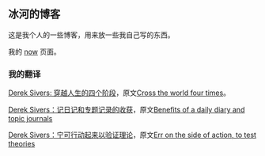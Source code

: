 ## 冰河的博客

这是我个人的一些博客，用来放一些我自己写的东西。

我的 [now](Blogs/../Articles/now.md) 页面。

### 我的翻译
[Derek Sivers: 穿越人生的四个阶段](Articles/Cross_the_world_four_times_en_cn.md)，原文[Cross the world four times](https://sivers.org/4)。

[Derek Sivers：记日记和专题记录的收获](Articles/Benefits_of_a_daily_diary_and_topic_journals_en_cn.md)，原文[Benefits of a daily diary and topic journals](https://sivers.org/dj)

[Derek Sivers：宁可行动起来以验证理论](Articles/Err_on_the_side_of_action_to_test_theories_en_cn.md)，原文[Err on the side of action, to test theories](https://sivers.org/erra)

